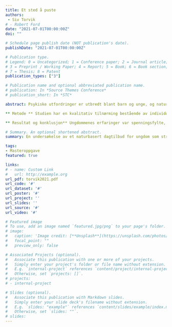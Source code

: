 ```yaml
---
title: Et sted å puste
authors:
 - Siv Torvik
# - Robert Ford
date: "2021-07-01T00:00:00Z"
doi: ""

# Schedule page publish date (NOT publication's date).
publishDate: "2021-07-01T00:00:00Z"

# Publication type.
# Legend: 0 = Uncategorized; 1 = Conference paper; 2 = Journal article;
# 3 = Preprint / Working Paper; 4 = Report; 5 = Book; 6 = Book section;
# 7 = Thesis; 8 = Patent
publication_types: ["3"]

# Publication name and optional abbreviated publication name.
# publication: In *Source Themes Conference*
# publication_short: In *STC*

abstract: Psykiske utfordringer er utbredt blant barn og unge, og naturbaserte tilnærminger til helsefremming, psykisk helsearbeid og behandling virker lovende. Det er likevel foreløpig begrenset med forskning innen dette feltet i Norge og i Norden. Denne studien undersøker erfaringer med utendørsterapi som et dagtilbud i spesialisthelsetjenesten, hvor ungdommers og terapeuters erfaring med gruppetilbudet ”Basecamp” ved Sørlandet sykehus utforskes. Hensikten med studien er å øke kunnskapen om utendørsterapi som behandlingstilbud til ungdom med psykiske utfordringer. Forskningsspørsmålene er "Hva foregår på Basecamp? Hvilke forventninger til, erfaringer med og tanker om Basecamp har ungdommer og terapeuter i Basecamp?"

** Metode ** Studien har en kvalitativ tilnærming bestående av individuelle intervju med fem ungdommer, et fokusgruppeintervju med tre terapeuter samt en hospiteringsperiode som inkluderte besøk på fem Basecamp-samlinger. Tematisk analyse ble brukt i analysen av datamaterialet.

** Resultat og konklusjon** Ungdommenes erfaringer var spenningsfylte, det var både krevende og givende å delta på Basecamp. Det som var viktig for dem i terapien var opphold i naturen, sosiale relasjoner, å gjøre noe annet enn det vanlige, muligheten til å bestemme grad av deltakelse selv og at utfordringene virket overkommelige. Terapeutene syntes relasjonen til ungdommene ble bedre når terapien foregikk utendørs. De opplevde at naturen ga gode forutsetninger for økt tilstedeværelse, mestringstro og sosial læring, og at det friske og gode ble fremtredende i naturen, noe de benyttet i arbeidet med å fremme god psykisk helse. Opphold i naturen kan ha en gjenoppbyggende effekt på den psykiske helsen. I denne studien understrekes betydningen av systematisk bruk av naturen i en terapisammenheng.

# Summary. An optional shortened abstract.
summary: En undersøkelse av et naturbasert dagtilbud for ungdom som strever.

tags:
- Masteroppgave
featured: true

links:
# - name: Custom Link
#   url: http://example.org
url_pdf: torvik2021.pdf
url_code: '#'
url_dataset: '#'
url_poster: '#'
url_project: ''
url_slides: ''
url_source: '#'
url_video: '#'

# Featured image
# To use, add an image named `featured.jpg/png` to your page's folder. 
# image:
#   caption: 'Image credit: [**Unsplash**](https://unsplash.com/photos/pLCdAaMFLTE)'
#   focal_point: ""
#   preview_only: false

# Associated Projects (optional).
#   Associate this publication with one or more of your projects.
#   Simply enter your project's folder or file name without extension.
#   E.g. `internal-project` references `content/project/internal-project/index.md`.
#   Otherwise, set `projects: []`.
# projects:
# - internal-project

# Slides (optional).
#   Associate this publication with Markdown slides.
#   Simply enter your slide deck's filename without extension.
#   E.g. `slides: "example"` references `content/slides/example/index.md`.
#   Otherwise, set `slides: ""`.
# slides:
---
```


<!-- {{% callout note %}}
Click the *Cite* button above to demo the feature to enable visitors to import publication metadata into their reference management software.
{{% /callout %}}

Supplementary notes can be added here, including [code and math](https://sourcethemes.com/academic/docs/writing-markdown-latex/). -->
